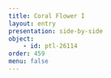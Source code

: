 ```yaml
---
title: Coral Flower I
layout: entry
presentation: side-by-side
object:
    - id: ptl-26114
order: 459
menu: false
---
```

